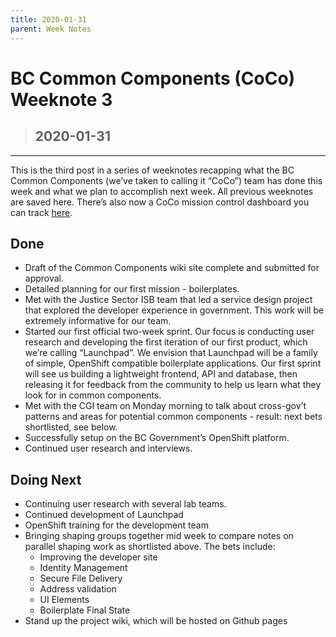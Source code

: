 ```yaml
---
title: 2020-01-31
parent: Week Notes
---
```

# BC Common Components (CoCo) Weeknote 3
> ## 2020-01-31
___

This is the third post in a series of weeknotes recapping what the BC Common Components (we’ve taken to calling it “CoCo”) team has done this week and what we plan to accomplish next week. All previous weeknotes are saved here. There’s also now a CoCo mission control dashboard you can track [here](https://trello.com/b/vqqXYk3l/common-components-mission-control).

## Done
- Draft of the Common Components wiki site complete and submitted for approval.
- Detailed planning for our first mission - boilerplates.
- Met with the Justice Sector ISB team that led a service design project that explored the developer experience in government. This work will be extremely informative for our team.
- Started our first official two-week sprint. Our focus is conducting user research and developing the first iteration of our first product, which we’re calling “Launchpad”. We envision that Launchpad will be a family of simple, OpenShift compatible boilerplate applications. Our first sprint will see us building a lightweight frontend, API and database, then releasing it for feedback from the community to help us learn what they look for in common components.
- Met with the CGI team on Monday morning to talk about cross-gov’t patterns and areas for potential common components - result: next bets shortlisted, see below.
- Successfully setup on the BC Government’s OpenShift platform.
- Continued user research and interviews.


## Doing Next
- Continuing user research with several lab teams.
- Continued development of Launchpad
- OpenShift training for the development team
- Bringing shaping groups together mid week to compare notes on parallel shaping work as shortlisted above. The bets include:
  - Improving the developer site
  - Identity Management
  - Secure File Delivery
  - Address validation
  - UI Elements
  - Boilerplate Final State
- Stand up the project wiki, which will be hosted on Github pages
